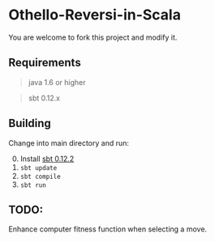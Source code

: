 # Othello-Reversi-in-Scala

You are welcome to fork this project and modify it.

## Requirements

> java 1.6 or higher

> sbt 0.12.x

## Building

Change into main directory and run:

0. Install [sbt 0.12.2](http://www.scala-sbt.org/release/docs/Getting-Started/Setup.html)
1. ```sbt update```
2. ```sbt compile```
3. ```sbt run```

## TODO:

Enhance computer fitness function when selecting a move.
